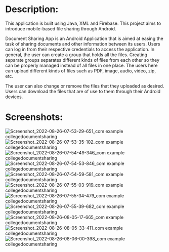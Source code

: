# **Description:**

This application is built using Java, XML and Firebase. This project aims to introduce mobile-based file sharing through Android.

Document Sharing App is an Android Application that is aimed at easing the task of sharing documents and other information between its users. Users can log in from their respective credentials to access the application.
In general, the user can create a group that holds all the files. Creating separate groups separates different kinds of files from each other so they can be properly managed instead of all files in one place. The users here can upload different kinds of files such as PDF, image, audio, video, zip, etc. 

The user can also change or remove the files that they uploaded as desired. Users can download the files that are of use to them through their Android devices.

# **Screenshots:**

![Screenshot_2022-08-26-07-53-29-651_com example collegedocumentsharing](https://github.com/prabeshpudasaini/Document_Sharing_App/assets/72239377/4c2c50da-bca9-486c-838c-e3a496d1f702)
![Screenshot_2022-08-26-07-53-35-102_com example collegedocumentsharing](https://github.com/prabeshpudasaini/Document_Sharing_App/assets/72239377/05bf8e82-8683-4ebd-bbce-694f44c5a683)
![Screenshot_2022-08-26-07-54-49-346_com example collegedocumentsharing](https://github.com/prabeshpudasaini/Document_Sharing_App/assets/72239377/d7993686-9abe-455b-9359-5ec431b31312)
![Screenshot_2022-08-26-07-54-53-846_com example collegedocumentsharing](https://github.com/prabeshpudasaini/Document_Sharing_App/assets/72239377/da5855d3-7616-48a4-ad6c-037c8f5d559c)
![Screenshot_2022-08-26-07-54-59-581_com example collegedocumentsharing](https://github.com/prabeshpudasaini/Document_Sharing_App/assets/72239377/9d031729-d750-463b-9ea4-02a9d4877aeb)
![Screenshot_2022-08-26-07-55-03-919_com example collegedocumentsharing](https://github.com/prabeshpudasaini/Document_Sharing_App/assets/72239377/fe65db97-d42f-4670-924c-f9d87096a57a)
![Screenshot_2022-08-26-07-55-34-479_com example collegedocumentsharing](https://github.com/prabeshpudasaini/Document_Sharing_App/assets/72239377/95765f3c-3e91-4068-92d6-fd489082cad0)
![Screenshot_2022-08-26-07-55-39-682_com example collegedocumentsharing](https://github.com/prabeshpudasaini/Document_Sharing_App/assets/72239377/d4f000a2-f445-4f6e-b059-be391a5ffa89)
![Screenshot_2022-08-26-08-05-17-665_com example collegedocumentsharing](https://github.com/prabeshpudasaini/Document_Sharing_App/assets/72239377/d95bd12d-8723-482d-b82e-fdb585a0fb5c)
![Screenshot_2022-08-26-08-05-33-411_com example collegedocumentsharing](https://github.com/prabeshpudasaini/Document_Sharing_App/assets/72239377/8971f65d-297b-4e14-a0e1-c94b6ab45bda)
![Screenshot_2022-08-26-08-06-00-398_com example collegedocumentsharing](https://github.com/prabeshpudasaini/Document_Sharing_App/assets/72239377/9240d80c-5840-4933-920d-cf17d99e7100)
